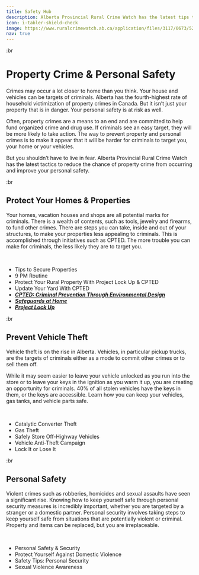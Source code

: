 ```yaml
---
title: Safety Hub
description: Alberta Provincial Rural Crime Watch has the latest tips to reduce the chance of property crime from occurring and improve your personal safety.
icon: i-tabler-shield-check
image: https://www.ruralcrimewatch.ab.ca/application/files/3117/0673/5202/GettyImages-1128099719.jpg
nav: true
---
```


:br

# Property Crime & Personal Safety

Crimes may occur a lot closer to home than you think. Your house and vehicles can be targets of criminals. Alberta has the fourth-highest rate of household victimization of property crimes in Canada. But it isn’t just your property that is in danger. Your personal safety is at risk as well. 

Often, property crimes are a means to an end and are committed to help fund organized crime and drug use. If criminals see an easy target, they will be more likely to take action. The way to prevent property and personal crimes is to make it appear that it will be harder for criminals to target you, your home or your vehicles. 

But you shouldn’t have to live in fear. Alberta Provincial Rural Crime Watch has the latest tactics to reduce the chance of property crime from occurring and improve your personal safety.

:br

## Protect Your Homes & Properties

Your homes, vacation houses and shops are all potential marks for criminals. There is a wealth of contents, such as tools, jewelry and firearms, to fund other crimes. There are steps you can take, inside and out of your structures, to make your properties less appealing to criminals. This is accomplished through initiatives such as CPTED. The more trouble you can make for criminals, the less likely they are to target you. 

<br>

- Tips to Secure Properties 
- 9 PM Routine 
- Protect Your Rural Property With Project Lock Up & CPTED
- Update Your Yard With CPTED 
- _**[CPTED: Criminal Prevention Through Environmental Design](https://www.ruralcrimewatch.ab.ca/resources/cpted)**_
- _**[Safeguards at Home](https://www.ruralcrimewatch.ab.ca/crime/safety-tips)**_
- _**[Project Lock Up](https://www.ruralcrimewatch.ab.ca/crime/safety-tips)**_

:br

## Prevent Vehicle Theft

Vehicle theft is on the rise in Alberta. Vehicles, in particular pickup trucks, are the targets of criminals either as a mode to commit other crimes or to sell them off. 

While it may seem easier to leave your vehicle unlocked as you run into the store or to leave your keys in the ignition as you warm it up, you are creating an opportunity for criminals. 40% of all stolen vehicles have the keys in them, or the keys are accessible. Learn how you can keep your vehicles, gas tanks, and vehicle parts safe.

<br>

- Catalytic Converter Theft
- Gas Theft
- Safely Store Off-Highway Vehicles
- Vehicle Anti-Theft Campaign 
- Lock It or Lose It  

:br

## Personal Safety

Violent crimes such as robberies, homicides and sexual assaults have seen a significant rise. Knowing how to keep yourself safe through personal security measures is incredibly important, whether you are targeted by a stranger or a domestic partner. Personal security involves taking steps to keep yourself safe from situations that are potentially violent or criminal. Property and items can be replaced, but you are irreplaceable.

<br>

- Personal Safety & Security
- Protect Yourself Against Domestic Violence 
- Safety Tips: Personal Security
- Sexual Violence Awareness
